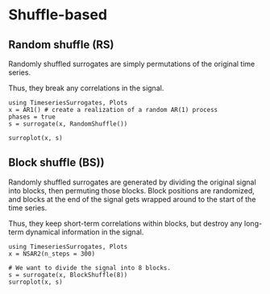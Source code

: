 # Shuffle-based

## Random shuffle (RS)

Randomly shuffled surrogates are simply permutations of the original time series.

Thus, they break any correlations in the signal.

```@example
using TimeseriesSurrogates, Plots
x = AR1() # create a realization of a random AR(1) process
phases = true
s = surrogate(x, RandomShuffle())

surroplot(x, s)
```

## Block shuffle (BS))

Randomly shuffled surrogates are generated by dividing the original signal into
blocks, then permuting those blocks. Block positions are randomized, and
blocks at the end of the signal gets wrapped around to the start of the time
series.

Thus, they keep short-term correlations within
blocks, but destroy any long-term dynamical information in the signal.

```@example
using TimeseriesSurrogates, Plots
x = NSAR2(n_steps = 300)

# We want to divide the signal into 8 blocks.
s = surrogate(x, BlockShuffle(8))
surroplot(x, s)
```
